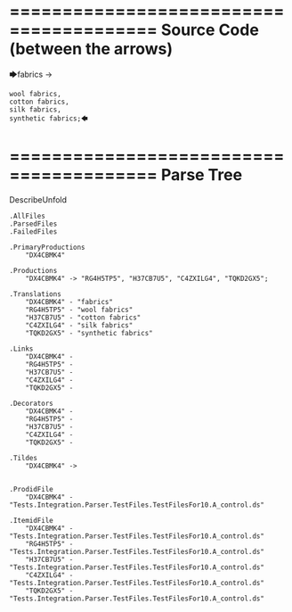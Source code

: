 ========================================
Source Code (between the arrows)
========================================

🡆fabrics ->

	wool fabrics,
	cotton fabrics,
	silk fabrics,
	synthetic fabrics;🡄

========================================
Parse Tree
========================================
DescribeUnfold

    .AllFiles
    .ParsedFiles
    .FailedFiles

    .PrimaryProductions
        "DX4CBMK4" 

    .Productions
        "DX4CBMK4" -> "RG4H5TP5", "H37CB7U5", "C4ZXILG4", "TQKD2GX5";

    .Translations
        "DX4CBMK4" - "fabrics"
        "RG4H5TP5" - "wool fabrics"
        "H37CB7U5" - "cotton fabrics"
        "C4ZXILG4" - "silk fabrics"
        "TQKD2GX5" - "synthetic fabrics"

    .Links
        "DX4CBMK4" - 
        "RG4H5TP5" - 
        "H37CB7U5" - 
        "C4ZXILG4" - 
        "TQKD2GX5" - 

    .Decorators
        "DX4CBMK4" - 
        "RG4H5TP5" - 
        "H37CB7U5" - 
        "C4ZXILG4" - 
        "TQKD2GX5" - 

    .Tildes
        "DX4CBMK4" -> 


    .ProdidFile
        "DX4CBMK4" - "Tests.Integration.Parser.TestFiles.TestFilesFor10.A_control.ds"

    .ItemidFile
        "DX4CBMK4" - "Tests.Integration.Parser.TestFiles.TestFilesFor10.A_control.ds"
        "RG4H5TP5" - "Tests.Integration.Parser.TestFiles.TestFilesFor10.A_control.ds"
        "H37CB7U5" - "Tests.Integration.Parser.TestFiles.TestFilesFor10.A_control.ds"
        "C4ZXILG4" - "Tests.Integration.Parser.TestFiles.TestFilesFor10.A_control.ds"
        "TQKD2GX5" - "Tests.Integration.Parser.TestFiles.TestFilesFor10.A_control.ds"

